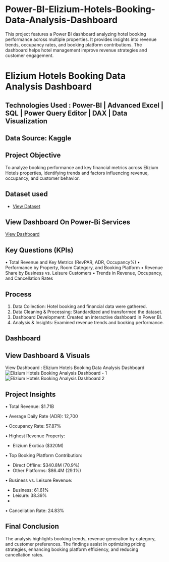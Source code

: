 # Power-BI-Elizium-Hotels-Booking-Data-Analysis-Dashboard
This project features a Power BI dashboard analyzing hotel booking performance across multiple properties. It provides insights into revenue trends, occupancy rates, and booking platform contributions. The dashboard helps hotel management improve revenue strategies and customer engagement.

# Elizium Hotels Booking Data Analysis Dashboard 
## Technologies Used : Power-BI | Advanced Excel | SQL | Power Query Editor | DAX | Data Visualization 
## Data Source: Kaggle

## Project Objective

To analyze booking performance and key financial metrics across Elizium Hotels properties, identifying trends and factors influencing revenue, occupancy, and customer behavior.

## Dataset used
- <a href="https://github.com/satishrdudhat/Power-BI-Elizium-Hotels-Booking-Data-Analysis-Dashboard/blob/main/Elizium%20Hotels%20Datasets.zip">View Dataset</a>

##  View Dashboard On Power-Bi Services
<a href="https://app.powerbi.com/view?r=eyJrIjoiYWRmZTc4MmItZDk0OS00YTY4LTg3MDUtNzFlN2UyOWI2YjY3IiwidCI6IjI5NjM3NzllLTNkMDMtNGRjYi05ZGI5LTExZGIwNzZhZDgzZCJ9">View Dashboard</a>

## Key Questions (KPIs)

•	Total Revenue and Key Metrics (RevPAR, ADR, Occupancy%)
•	Performance by Property, Room Category, and Booking Platform
•	Revenue Share by Business vs. Leisure Customers
•	Trends in Revenue, Occupancy, and Cancellation Rates

## Process

1.	Data Collection: Hotel booking and financial data were gathered.
2.	Data Cleaning & Processing: Standardized and transformed the dataset.
3.	Dashboard Development: Created an interactive dashboard in Power BI.
4.	Analysis & Insights: Examined revenue trends and booking performance.

## Dashboard
## View Dashboard & Visuals

View Dashboard  :  Elizium Hotels Booking Data Analysis Dashboard  <br>
![Elizium Hotels Booking Analysis Dashboard - 1](https://github.com/user-attachments/assets/7862f0ee-3290-4990-bf55-69a6db7a8651)
![Elizium Hotels Booking Analysis Dashboard 2](https://github.com/user-attachments/assets/5f81e458-2abc-47f2-9b71-01b87da03982)

## Project Insights

•	Total Revenue: $1.71B

•	Average Daily Rate (ADR): 12,700

•	Occupancy Rate: 57.87%

•	Highest Revenue Property: 
   - Elizium Exotica ($320M)
     
•	Top Booking Platform Contribution: 
   - Direct Offline: $340.8M (70.9%)
   - Other Platforms: $86.4M (29.1%)
     
•	Business vs. Leisure Revenue: 
   - Business: 61.61%
   - Leisure: 38.39%
   - 
•	Cancellation Rate: 24.83%

## Final Conclusion

The analysis highlights booking trends, revenue generation by category, and customer preferences. The findings assist in optimizing pricing strategies, enhancing booking platform efficiency, and reducing cancellation rates.

